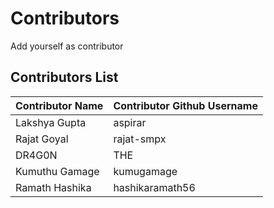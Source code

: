 # Contributors
Add yourself as contributor

## Contributors List
| Contributor Name | Contributor Github Username |
|------------------|-----------------------------|
|Lakshya Gupta     |aspirar                      |
| Rajat Goyal | rajat-smpx |
|DR4G0N|THE|G0D|WAS|HERE|
| Kumuthu Gamage | kumugamage |
| Ramath Hashika | hashikaramath56 |

